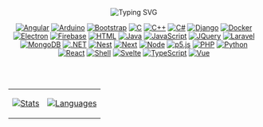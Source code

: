 <div align="center">
  
  ![Typing SVG](https://readme-typing-svg.herokuapp.com?font=Monospace&size=36&duration=3000&pause=3000&color=00FF00&center=true&vCenter=true&random=false&width=600&height=150&lines=Zakary+Timson;DevOps+%26+Software+Engineer;https%3A%2F%2Fzakscode.com)

  <div>
    
[![Angular](https://img.shields.io/badge/Angular-DD0031?style=for-the-badge&logo=angular)](https://angular.io/)
[![Arduino](https://img.shields.io/badge/Arduino-00878F?style=for-the-badge&logo=arduino&logoColor=white)](https://www.arduino.cc/)
[![Bootstrap](https://img.shields.io/badge/Bootstrap-563D7C?style=for-the-badge&logo=bootstrap&logoColor=white)](https://getbootstrap.com)
[![C](https://img.shields.io/badge/C-A8B9CC?style=for-the-badge&logo=c&logoColor=ffffff)](https://en.cppreference.com/w/c/language)
[![C++](https://img.shields.io/badge/C%2B%2B-00599C?style=for-the-badge&logo=cplusplus)](https://cplusplus.com/)
[![C#](https://img.shields.io/badge/C%23-239120?style=for-the-badge&logo=csharp)](https://dotnet.microsoft.com/)
[![Django](https://img.shields.io/badge/django-0C4B33?style=for-the-badge&logo=django)](https://www.djangoproject.com/)
[![Docker](https://img.shields.io/badge/Docker-384d54?style=for-the-badge&logo=docker)](https://docker.com/)
[![Electron](https://img.shields.io/badge/Electron-47848F?style=for-the-badge&logo=electron&logoColor=white)](https://www.electronjs.org/)
[![Firebase](https://img.shields.io/badge/Firebase-FFFFFF?style=for-the-badge&logo=firebase)](https://firebase.google.com/)
[![HTML](https://img.shields.io/badge/HTML-FFFFFF?style=for-the-badge&logo=html5)](https://developer.mozilla.org/en-US/docs/Glossary/HTML)
[![Java](https://img.shields.io/badge/Java-5382A1?style=for-the-badge&logo=coffeescript&logoColor=F8981D)](https://java.com/)
[![JavaScript](https://img.shields.io/badge/JavaScript-000000?style=for-the-badge&logo=javascript)](https://javascript.com/)
[![JQuery](https://img.shields.io/badge/jQuery-0769AD?style=for-the-badge&logo=jquery)](https://jquery.com )
[![Laravel](https://img.shields.io/badge/Laravel-6C6C6C?style=for-the-badge&logo=laravel)](https://laravel.com)
[![MongoDB](https://img.shields.io/badge/mongodb-000000?style=for-the-badge&logo=mongodb)](https://www.mongodb.com/)
[![.NET](https://img.shields.io/badge/.NET-512BD4?style=for-the-badge&logo=dotnet)](https://dotnet.microsoft.com/)
[![Nest](https://img.shields.io/badge/nestjs-E0234E?style=for-the-badge&logo=nestjs)](https://nestjs.com/)
[![Next](https://img.shields.io/badge/next.js-000000?style=for-the-badge&logo=nextdotjs)](https://nextjs.org/)
[![Node](https://img.shields.io/badge/Node.js-000000?style=for-the-badge&logo=nodedotjs)](https://nodejs.org/)
[![p5.js](https://img.shields.io/badge/p5.js-ed225d?style=for-the-badge&logo=p5dotjs&logoColor=white)](https://p5js.org/)
[![PHP](https://img.shields.io/badge/PHP-474A8A?style=for-the-badge&logo=php&logoColor=white)](https://www.php.net/)
[![Python](https://img.shields.io/badge/Python-FFD43B?style=for-the-badge&logo=python)](https://www.python.org/)
[![React](https://img.shields.io/badge/React-20232A?style=for-the-badge&logo=react)](https://reactjs.org/)
[![Shell](https://img.shields.io/badge/Shell-000000?style=for-the-badge&logo=windowsterminal&logoColor=00ff00)](https://en.wikipedia.org/wiki/Shell_script)
[![Svelte](https://img.shields.io/badge/Svelte-4A4A55?style=for-the-badge&logo=svelte)](https://svelte.dev/)
[![TypeScript](https://img.shields.io/badge/TypeScript-3178C6?style=for-the-badge&logo=typescript&logoColor=white)](https://typescriptlang.org/)
[![Vue](https://img.shields.io/badge/Vue.js-35495E?style=for-the-badge&logo=vuedotjs)](https://vuejs.org/)

  </div>
  <br><br>

  <div>

  <table border="0">
 <tr>
  <td>
      
[![Stats](https://denvercoder1-github-readme-stats.vercel.app/api?username=ztimson&show_icons=true&count_private=true&theme=react&border_color=7F3FBF&bg_color=0D1117&title_color=F85D7F&icon_color=F8D866)](https://github.com/ztimson)
  
  </td>
  <td>
    
[![Languages](https://denvercoder1-github-readme-stats.vercel.app/api/top-langs/?username=ztimson&langs_count=8&layout=compact&theme=react&border_color=7F3FBF&bg_color=0D1117&title_color=F85D7F&icon_color=F8D866)](https://github.com/ztimson)
  
  </td>
 </tr>
</table>
  </div>
</div>

